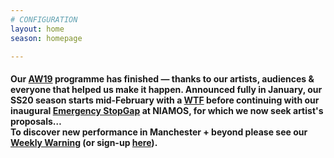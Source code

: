 ```yaml
---
# CONFIGURATION
layout: home
season: homepage

---
```

#### Our [AW19](/current/2019-autumnwinter) programme has finished — thanks to our artists, audiences & everyone that helped us make it happen. Announced fully in January, our SS20 season starts mid-February with a <a href="http://thelowry.com/about-us/festivals-projects/take-a-risk/wtf-wednesday" target="_blank">WTF</a> before continuing with our inaugural [Emergency StopGap](/hab/emergency) at NIAMOS, for which we now seek artist's proposals…<br>To discover new performance in Manchester + beyond please see our <a href="http://wordofwarning.posthaven.com" target="_blank">Weekly Warning</a> (or sign-up <a href="http://eepurl.com/i_Odb" target="_blank">here</a>).
